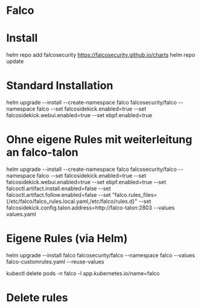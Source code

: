 # Falco

# Install

helm repo add falcosecurity https://falcosecurity.github.io/charts
helm repo update

# Standard Installation

helm upgrade --install --create-namespace  falco falcosecurity/falco --namespace falco --set falcosidekick.enabled=true --set falcosidekick.webui.enabled=true --set ebpf.enabled=true

# Ohne eigene Rules mit weiterleitung an falco-talon

helm upgrade --install --create-namespace  falco falcosecurity/falco --namespace falco --set falcosidekick.enabled=true --set falcosidekick.webui.enabled=true --set ebpf.enabled=true --set falcoctl.artifact.install.enabled=false --set falcoctl.artifact.follow.enabled=false --set "falco.rules_files={/etc/falco/falco_rules.local.yaml,/etc/falco/rules.d}" --set falcosidekick.config.talon.address=http://falco-talon:2803  --values values.yaml





# Eigene Rules (via Helm)

helm upgrade --install falco falcosecurity/falco --namespace falco --values falco-customrules.yaml --reuse-values

 kubectl delete pods -n falco -l app.kubernetes.io/name=falco

# Delete rules

